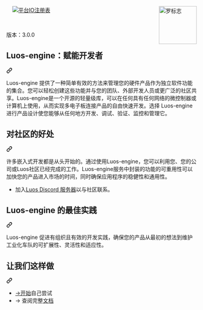 <div class="Box-sc-g0xbh4-0 bJMeLZ js-snippet-clipboard-copy-unpositioned" data-hpc="true"><article class="markdown-body entry-content container-lg" itemprop="text"><p dir="auto"><animated-image data-catalyst="" style="float: right;"><a href="https://luos.io" rel="nofollow" data-target="animated-image.originalLink"><img src="https://camo.githubusercontent.com/b2957503ee8a6e7857332172c3392374ef4508b4dfd620e609dfe3f164c45961/68747470733a2f2f75706c6f6164732d73736c2e776562666c6f772e636f6d2f3630316137386132623564303330323630613430623761642f3630336530636334356166626235303936336161383566325f4769662532306e6f6972253230726563742e676966" alt="罗标志" title="洛引擎" align="right" height="100" data-canonical-src="https://uploads-ssl.webflow.com/601a78a2b5d030260a40b7ad/603e0cc45afbb50963aa85f2_Gif%20noir%20rect.gif" style="max-width: 100%; display: inline-block;" data-target="animated-image.originalImage"></a>
      <span class="AnimatedImagePlayer" data-target="animated-image.player" hidden="">
        <a data-target="animated-image.replacedLink" class="AnimatedImagePlayer-images" href="https://luos.io/" target="_blank">
          
     
<p dir="auto"><a target="_blank" rel="noopener noreferrer" href="https://github.com/Luos-io/luos_engine/actions/workflows/build.yml/badge.svg"><img src="https://github.com/Luos-io/luos_engine/actions/workflows/build.yml/badge.svg" alt="" style="max-width: 100%;"></a>
<a href="https://github.com/Luos-io/luos_engine/blob/master/LICENSE"><img src="https://camo.githubusercontent.com/e4295d80d3dbfec8414bd1dea7c755d950c3b7cd19b8787a3d9a70542f3b765c/68747470733a2f2f696d672e736869656c64732e696f2f6769746875622f6c6963656e73652f4c756f732d696f2f6c756f735f656e67696e65" alt="" data-canonical-src="https://img.shields.io/github/license/Luos-io/luos_engine" style="max-width: 100%;"></a>
<a href="https://www.luos.io/docs" rel="nofollow"><img src="https://camo.githubusercontent.com/f01e87e811be355f53481992305c12cf8722b83564446f3583acee7618ca7fbe/68747470733a2f2f696d672e736869656c64732e696f2f62616467652f4c756f732d446f63756d656e746174696f6e2d333441334234" alt="" data-canonical-src="https://img.shields.io/badge/Luos-Documentation-34A3B4" style="max-width: 100%;"></a>
<a href="https://www.luos.io" rel="nofollow"><img src="https://camo.githubusercontent.com/940f8d1ede12ad8c3784a6a5ee5af962571bd8048d8fe664886aacb89bf820d1/687474703a2f2f6365727469666965642e6c756f732e696f" alt="" data-canonical-src="http://certified.luos.io" style="max-width: 100%;"></a>
<a href="https://registry.platformio.org/libraries/luos/luos_engine" rel="nofollow"><img src="https://camo.githubusercontent.com/68696e1e33a8756a7c5ca0eea4869c67dad1475e63665df6713827190e49e988/68747470733a2f2f6261646765732e72656769737472792e706c6174666f726d696f2e6f72672f7061636b616765732f6c756f732f6c6962726172792f6c756f735f656e67696e652e737667" alt="平台IO注册表" data-canonical-src="https://badges.registry.platformio.org/packages/luos/library/luos_engine.svg" style="max-width: 100%;"></a></p>
<p dir="auto"><a href="http://bit.ly/JoinLuosDiscord" rel="nofollow"><img src="https://camo.githubusercontent.com/b0b66690bb069950849f01d116c0435e70aa2153a9b1b9619a694f605894184b/68747470733a2f2f696d672e736869656c64732e696f2f646973636f72642f3930323438363739313635383034313336343f6c6162656c3d446973636f7264266c6f676f3d646973636f7264267374796c653d736f6369616c" alt="" data-canonical-src="https://img.shields.io/discord/902486791658041364?label=Discord&amp;logo=discord&amp;style=social" style="max-width: 100%;"></a>
<a href="https://www.reddit.com/r/Luos" rel="nofollow"><img src="https://camo.githubusercontent.com/a8882866c32604328592fd431d897e68f5509aa5da7f4cc083ba1c2a0c411128/68747470733a2f2f696d672e736869656c64732e696f2f7265646469742f7375627265646469742d73756273637269626572732f4c756f733f7374796c653d736f6369616c" alt="" data-canonical-src="https://img.shields.io/reddit/subreddit-subscribers/Luos?style=social" style="max-width: 100%;"></a></p>
<p dir="auto"><font style="vertical-align: inherit;"><font style="vertical-align: inherit;">版本：3.0.0</font></font></p>
<div class="markdown-heading" dir="auto"><h1 tabindex="-1" class="heading-element" dir="auto"><font style="vertical-align: inherit;"><font style="vertical-align: inherit;">Luos-engine：赋能开发者</font></font></h1><a id="user-content-luos-engine-empowering-developers" class="anchor-element" aria-label="永久链接：Luos-engine：赋能开发者" href="#luos-engine-empowering-developers"><svg class="octicon octicon-link" viewBox="0 0 16 16" version="1.1" width="16" height="16" aria-hidden="true"><path d="m7.775 3.275 1.25-1.25a3.5 3.5 0 1 1 4.95 4.95l-2.5 2.5a3.5 3.5 0 0 1-4.95 0 .751.751 0 0 1 .018-1.042.751.751 0 0 1 1.042-.018 1.998 1.998 0 0 0 2.83 0l2.5-2.5a2.002 2.002 0 0 0-2.83-2.83l-1.25 1.25a.751.751 0 0 1-1.042-.018.751.751 0 0 1-.018-1.042Zm-4.69 9.64a1.998 1.998 0 0 0 2.83 0l1.25-1.25a.751.751 0 0 1 1.042.018.751.751 0 0 1 .018 1.042l-1.25 1.25a3.5 3.5 0 1 1-4.95-4.95l2.5-2.5a3.5 3.5 0 0 1 4.95 0 .751.751 0 0 1-.018 1.042.751.751 0 0 1-1.042.018 1.998 1.998 0 0 0-2.83 0l-2.5 2.5a1.998 1.998 0 0 0 0 2.83Z"></path></svg></a></div>
<p dir="auto"><font style="vertical-align: inherit;"><font style="vertical-align: inherit;">Luos-engine 提供了一种简单有效的方法来管理您的硬件产品作为独立软件功能的集合。</font><font style="vertical-align: inherit;">您可以轻松创建这些功能并与您的团队、外部开发人员或更广泛的社区共享。</font><font style="vertical-align: inherit;">Luos-engine是一个开源的轻量级库，可以在任何具有任何网络的微控制器或计算机上使用，从而实现多电子板连接产品的自由快速开发。</font><font style="vertical-align: inherit;">选择 Luos-engine 进行产品设计使您能够从任何地方开发、调试、验证、监控和管理它。</font></font></p>
<div class="markdown-heading" dir="auto"><h2 tabindex="-1" class="heading-element" dir="auto"><font style="vertical-align: inherit;"><font style="vertical-align: inherit;">对社区的好处</font></font></h2><a id="user-content-benefits-for-the-community" class="anchor-element" aria-label="永久链接：对社区的好处" href="#benefits-for-the-community"><svg class="octicon octicon-link" viewBox="0 0 16 16" version="1.1" width="16" height="16" aria-hidden="true"><path d="m7.775 3.275 1.25-1.25a3.5 3.5 0 1 1 4.95 4.95l-2.5 2.5a3.5 3.5 0 0 1-4.95 0 .751.751 0 0 1 .018-1.042.751.751 0 0 1 1.042-.018 1.998 1.998 0 0 0 2.83 0l2.5-2.5a2.002 2.002 0 0 0-2.83-2.83l-1.25 1.25a.751.751 0 0 1-1.042-.018.751.751 0 0 1-.018-1.042Zm-4.69 9.64a1.998 1.998 0 0 0 2.83 0l1.25-1.25a.751.751 0 0 1 1.042.018.751.751 0 0 1 .018 1.042l-1.25 1.25a3.5 3.5 0 1 1-4.95-4.95l2.5-2.5a3.5 3.5 0 0 1 4.95 0 .751.751 0 0 1-.018 1.042.751.751 0 0 1-1.042.018 1.998 1.998 0 0 0-2.83 0l-2.5 2.5a1.998 1.998 0 0 0 0 2.83Z"></path></svg></a></div>
<p dir="auto"><font style="vertical-align: inherit;"><font style="vertical-align: inherit;">许多嵌入式开发都是从头开始的。</font><font style="vertical-align: inherit;">通过使用Luos-engine，您可以利用您、您的公司或Luos社区已经完成的工作。</font><font style="vertical-align: inherit;">Luos-engine服务中封装的功能的可重用性可以加快您的产品进入市场的时间，同时确保应用程序的稳健性和通用性。</font></font></p>
<ul dir="auto">
<li><font style="vertical-align: inherit;"><font style="vertical-align: inherit;">加入</font></font><a href="http://discord.gg/luos" rel="nofollow"><font style="vertical-align: inherit;"><font style="vertical-align: inherit;">Luos Discord 服务器</font></font></a><font style="vertical-align: inherit;"><font style="vertical-align: inherit;">以与社区联系。</font></font></li>
</ul>
<div class="markdown-heading" dir="auto"><h2 tabindex="-1" class="heading-element" dir="auto"><font style="vertical-align: inherit;"><font style="vertical-align: inherit;">Luos-engine 的最佳实践</font></font></h2><a id="user-content-best-practices-with-luos-engine" class="anchor-element" aria-label="永久链接：Luos-engine 的最佳实践" href="#best-practices-with-luos-engine"><svg class="octicon octicon-link" viewBox="0 0 16 16" version="1.1" width="16" height="16" aria-hidden="true"><path d="m7.775 3.275 1.25-1.25a3.5 3.5 0 1 1 4.95 4.95l-2.5 2.5a3.5 3.5 0 0 1-4.95 0 .751.751 0 0 1 .018-1.042.751.751 0 0 1 1.042-.018 1.998 1.998 0 0 0 2.83 0l2.5-2.5a2.002 2.002 0 0 0-2.83-2.83l-1.25 1.25a.751.751 0 0 1-1.042-.018.751.751 0 0 1-.018-1.042Zm-4.69 9.64a1.998 1.998 0 0 0 2.83 0l1.25-1.25a.751.751 0 0 1 1.042.018.751.751 0 0 1 .018 1.042l-1.25 1.25a3.5 3.5 0 1 1-4.95-4.95l2.5-2.5a3.5 3.5 0 0 1 4.95 0 .751.751 0 0 1-.018 1.042.751.751 0 0 1-1.042.018 1.998 1.998 0 0 0-2.83 0l-2.5 2.5a1.998 1.998 0 0 0 0 2.83Z"></path></svg></a></div>
<p dir="auto"><font style="vertical-align: inherit;"><font style="vertical-align: inherit;">Luos-engine 促进有组织且有效的开发实践，确保您的产品从最初的想法到维护工业化车队的可扩展性、灵活性和适应性。</font></font></p>
<div class="markdown-heading" dir="auto"><h2 tabindex="-1" class="heading-element" dir="auto"><font style="vertical-align: inherit;"><font style="vertical-align: inherit;">让我们这样做&ZeroWidthSpace;</font></font></h2><a id="user-content-lets-do-this" class="anchor-element" aria-label="永久链接：让我们这样做&ZeroWidthSpace;" href="#lets-do-this"><svg class="octicon octicon-link" viewBox="0 0 16 16" version="1.1" width="16" height="16" aria-hidden="true"><path d="m7.775 3.275 1.25-1.25a3.5 3.5 0 1 1 4.95 4.95l-2.5 2.5a3.5 3.5 0 0 1-4.95 0 .751.751 0 0 1 .018-1.042.751.751 0 0 1 1.042-.018 1.998 1.998 0 0 0 2.83 0l2.5-2.5a2.002 2.002 0 0 0-2.83-2.83l-1.25 1.25a.751.751 0 0 1-1.042-.018.751.751 0 0 1-.018-1.042Zm-4.69 9.64a1.998 1.998 0 0 0 2.83 0l1.25-1.25a.751.751 0 0 1 1.042.018.751.751 0 0 1 .018 1.042l-1.25 1.25a3.5 3.5 0 1 1-4.95-4.95l2.5-2.5a3.5 3.5 0 0 1 4.95 0 .751.751 0 0 1-.018 1.042.751.751 0 0 1-1.042.018 1.998 1.998 0 0 0-2.83 0l-2.5 2.5a1.998 1.998 0 0 0 0 2.83Z"></path></svg></a></div>
<ul dir="auto">
<li><font style="vertical-align: inherit;"><a href="https://www.luos.io/tutorials/get-started" rel="nofollow"><font style="vertical-align: inherit;">→开始</font></a><font style="vertical-align: inherit;">自己尝试</font></font><a href="https://www.luos.io/tutorials/get-started" rel="nofollow"><font style="vertical-align: inherit;"></font></a></li>
<li><font style="vertical-align: inherit;"><font style="vertical-align: inherit;">→ 查阅完整</font></font><a href="https://www.luos.io/docs" rel="nofollow"><font style="vertical-align: inherit;"><font style="vertical-align: inherit;">文档</font></font></a></li>
</ul>
</article></div>
